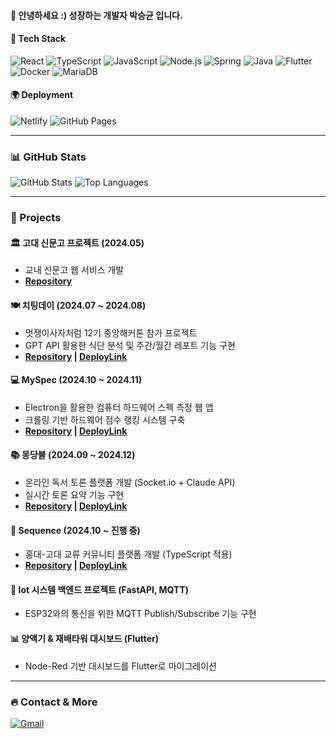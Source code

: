 #### 👋 안녕하세요 :) **성장하는 개발자** 박승균 입니다.

#### 🚀 Tech Stack
![React](https://img.shields.io/badge/React-61DAFB?style=flat&logo=react&logoColor=white)
![TypeScript](https://img.shields.io/badge/TypeScript-3178C6?style=flat&logo=typescript&logoColor=white)
![JavaScript](https://img.shields.io/badge/JavaScript-F7DF1E?style=flat&logo=javascript&logoColor=black)
![Node.js](https://img.shields.io/badge/Node.js-339933?style=flat&logo=node.js&logoColor=white)
![Spring](https://img.shields.io/badge/Spring-6DB33F?style=flat&logo=spring&logoColor=white)
![Java](https://img.shields.io/badge/Java-007396?style=flat&logo=openjdk&logoColor=white)
![Flutter](https://img.shields.io/badge/Flutter-02569B?style=flat&logo=flutter&logoColor=white)
![Docker](https://img.shields.io/badge/Docker-2496ED?style=flat&logo=docker&logoColor=white)
![MariaDB](https://img.shields.io/badge/MariaDB-003545?style=flat&logo=mariadb&logoColor=white)

#### 🌍 Deployment
![Netlify](https://img.shields.io/badge/Netlify-00C7B7?style=flat&logo=netlify&logoColor=white)
![GitHub Pages](https://img.shields.io/badge/GitHub%20Pages-222222?style=flat&logo=githubpages&logoColor=white)

---

### 📊 GitHub Stats
![GitHub Stats](https://github-readme-stats.vercel.app/api?username=seungyun-Park&show_icons=true&theme=radical)
![Top Languages](https://github-readme-stats.vercel.app/api/top-langs/?username=seungyun-Park&layout=compact&theme=radical)

---

### 💼 Projects

#### 🏛 고대 신문고 프로젝트 (2024.05)
- 교내 신문고 웹 서비스 개발
- **[Repository](https://github.com/seungyun-Park/udr-project)**

#### 🍽 치팅데이 (2024.07 ~ 2024.08)
- 멋쟁이사자처럼 12기 중앙해커톤 참가 프로젝트
- GPT API 활용한 식단 분석 및 주간/월간 레포트 기능 구현
- **[Repository](https://github.com/Live-Healthy-Die-Healthy/FrontEnd) | [DeployLink](https://live-healthy-die-healthy.github.io/FrontEnd/)**

#### 💻 MySpec (2024.10 ~ 2024.11)
- Electron을 활용한 컴퓨터 하드웨어 스펙 측정 웹 앱
- 크롤링 기반 하드웨어 점수 랭킹 시스템 구축
- **[Repository](https://github.com/CapstonDesign-2) | [DeployLink](https://lustrous-starburst-fc4ad8.netlify.app/)**

#### 📚 몽당불 (2024.09 ~ 2024.12)
- 온라인 독서 토론 플랫폼 개발 (Socket.io + Claude API)
- 실시간 토론 요약 기능 구현
- **[Repository](https://github.com/OnelineBookClass) | [DeployLink](https://mongdangbul.netlify.app/main)**

#### 🔗 Sequence (2024.10 ~ 진행 중)
- 홍대-고대 교류 커뮤니티 플랫폼 개발 (TypeScript 적용)
- **[Repository](https://github.com/seungyun-Park/sequence) | [DeployLink](https://seungyun-park.github.io/sequence/)**

#### 🌱 Iot 시스템 백엔드 프로젝트 (FastAPI, MQTT)
- ESP32와의 통신을 위한 MQTT Publish/Subscribe 기능 구현

#### 📊 양액기 & 재배타워 대시보드 (Flutter)
- Node-Red 기반 대시보드를 Flutter로 마이그레이션

---

### 🔥 Contact & More
[![Gmail](https://img.shields.io/badge/Gmail-D14836?style=flat&logo=gmail&logoColor=white)](mailto:tmdrbs0925@gmail.com)
